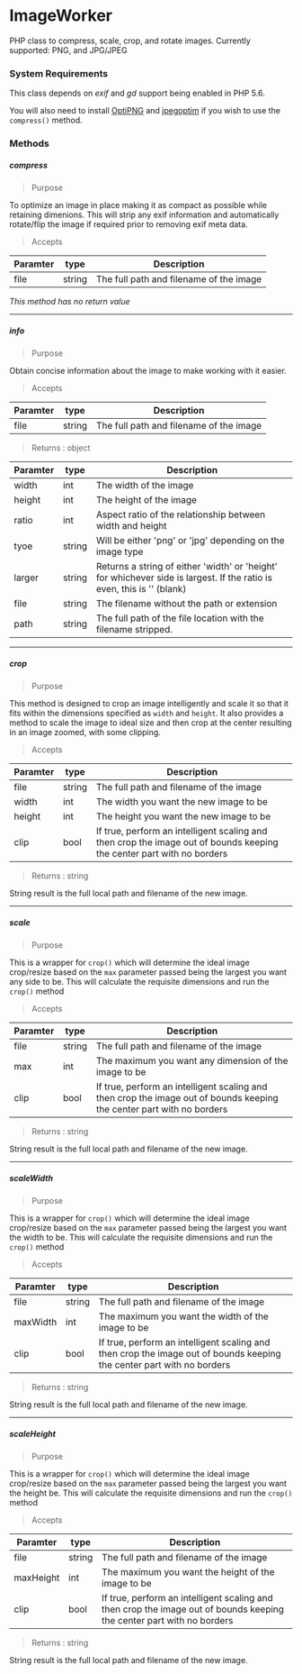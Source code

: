 # ImageWorker
PHP class to compress, scale, crop, and rotate images. Currently supported: PNG, and JPG/JPEG

### System Requirements

This class depends on *exif* and *gd* support being enabled in PHP 5.6.

You will also need to install [OptiPNG](http://optipng.sourceforge.net/) and [jpegoptim](https://github.com/tjko/jpegoptim) if you wish to use the `compress()` method.


### Methods

##### compress
> Purpose

To optimize an image in place making it as compact as possible while retaining dimenions. This will strip any exif information and automatically rotate/flip the image if required prior to removing exif meta data.

> Accepts

|Paramter|type|Description|
|---|---|---|
|file|string|The full path and filename of the image|

_This method has no return value_

----
##### info
> Purpose

Obtain concise information about the image to make working with it easier.

> Accepts 

|Paramter|type|Description|
|---|---|---|
|file|string|The full path and filename of the image|

> Returns : object

|Paramter|type|Description|
|---|---|---|
|width|int|The width of the image|
|height|int|The height of the image|
|ratio|int|Aspect ratio of the relationship between width and height|
|tyoe|string|Will be either 'png' or 'jpg' depending on the image type|
|larger|string|Returns a string of either 'width' or 'height' for whichever side is largest. If the ratio is even, this is '' (blank)|
|file|string|The filename without the path or extension|
|path|string|The full path of the file location with the filename stripped.|

----

##### crop
> Purpose

This method is designed to crop an image intelligently and scale it so that it fits within the dimensions specified as `width` and `height`. It also provides a method to scale the image to ideal size and then crop at the center resulting in an image zoomed, with some clipping.

> Accepts 

|Paramter|type|Description|
|---|---|---|
|file|string|The full path and filename of the image|
|width|int|The width you want the new image to be|
|height|int|The height you want the new image to be|
|clip|bool|If true, perform an intelligent scaling and then crop the image out of bounds keeping the center part with no borders|

> Returns : string

String result is the full local path and filename of the new image.

----

##### scale
> Purpose

This is a wrapper for `crop()` which will determine the ideal image crop/resize based on the `max` parameter passed being the largest you want any side to be. This will calculate the requisite dimensions and run the `crop()` method

> Accepts 

|Paramter|type|Description|
|---|---|---|
|file|string|The full path and filename of the image|
|max|int|The maximum you want any dimension of the image to be|
|clip|bool|If true, perform an intelligent scaling and then crop the image out of bounds keeping the center part with no borders|

> Returns : string

String result is the full local path and filename of the new image.

----

##### scaleWidth
> Purpose

This is a wrapper for `crop()` which will determine the ideal image crop/resize based on the `max` parameter passed being the largest you want the width to be. This will calculate the requisite dimensions and run the `crop()` method

> Accepts 

|Paramter|type|Description|
|---|---|---|
|file|string|The full path and filename of the image|
|maxWidth|int|The maximum you want the width of the image to be|
|clip|bool|If true, perform an intelligent scaling and then crop the image out of bounds keeping the center part with no borders|

> Returns : string

String result is the full local path and filename of the new image.

----

##### scaleHeight
> Purpose

This is a wrapper for `crop()` which will determine the ideal image crop/resize based on the `max` parameter passed being the largest you want the height be. This will calculate the requisite dimensions and run the `crop()` method

> Accepts 

|Paramter|type|Description|
|---|---|---|
|file|string|The full path and filename of the image|
|maxHeight|int|The maximum you want the height of the image to be|
|clip|bool|If true, perform an intelligent scaling and then crop the image out of bounds keeping the center part with no borders|

> Returns : string

String result is the full local path and filename of the new image.
